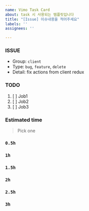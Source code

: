 ```yaml
---
name: Vimo Task Card
about: task 시 사용되는 템플릿입니다
title: "[Issue] 이슈내용을 적어주세요"
labels: ''
assignees: ''

---
```


### ISSUE
- Group:  `client`
- Type: `bug`, `feature`, `delete`
- Detail: fix actions from client redux

### TODO
1. [ ] Job1
2. [ ] Job2
3. [ ] Job3

### Estimated time
> Pick one
### `0.5h`
### `1h`
### `1.5h`
### `2h`
### `2.5h`
### `3h`
